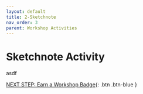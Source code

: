 ```yaml
---
layout: default
title: 2-Sketchnote
nav_order: 3
parent: Workshop Activities
---
```


# Sketchnote Activity

asdf

[NEXT STEP: Earn a Workshop Badge](informal-credentials.html){: .btn .btn-blue }
